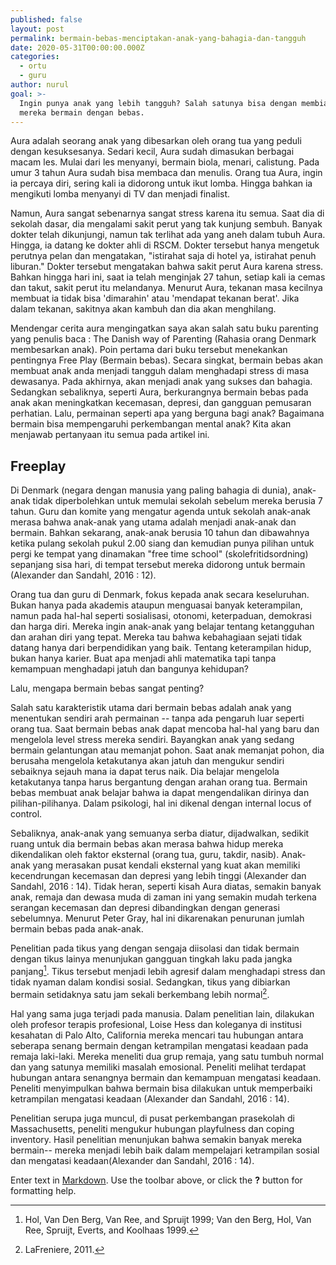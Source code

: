 ```yaml
---
published: false
layout: post
permalink: bermain-bebas-menciptakan-anak-yang-bahagia-dan-tangguh
date: 2020-05-31T00:00:00.000Z
categories:
  - ortu
  - guru
author: nurul
goal: >-
  Ingin punya anak yang lebih tangguh? Salah satunya bisa dengan membiarkan
  mereka bermain dengan bebas.
---
```

Aura adalah seorang anak yang dibesarkan oleh orang tua yang peduli dengan kesuksesanya. Sedari kecil, Aura sudah dimasukan berbagai macam les. Mulai dari les menyanyi, bermain biola, menari, calistung. Pada umur 3 tahun Aura sudah bisa membaca dan menulis. Orang tua Aura, ingin ia percaya diri, sering kali ia didorong untuk ikut lomba. Hingga bahkan ia mengikuti lomba menyanyi di TV dan menjadi finalist. 

Namun, Aura sangat sebenarnya sangat stress karena itu semua. Saat dia di sekolah dasar, dia mengalami sakit perut yang tak kunjung sembuh. Banyak dokter telah dikunjungi, namun tak terlihat ada yang aneh dalam tubuh Aura. Hingga, ia datang ke dokter ahli di RSCM. Dokter tersebut hanya mengetuk perutnya pelan dan mengatakan, "istirahat saja di hotel ya, istirahat penuh liburan." Dokter tersebut mengatakan bahwa sakit perut Aura karena stress. Bahkan hingga hari ini, saat ia telah menginjak 27 tahun, setiap kali ia cemas dan takut, sakit perut itu melandanya. Menurut Aura, tekanan masa kecilnya membuat ia tidak bisa 'dimarahin' atau 'mendapat tekanan berat'. Jika dalam tekanan, sakitnya akan kambuh dan dia akan menghilang. 

Mendengar cerita aura mengingatkan saya akan salah satu buku parenting yang penulis baca : The Danish way of Parenting (Rahasia orang Denmark membesarkan anak). Poin pertama dari buku tersebut menekankan pentingnya Free Play (Bermain bebas). Secara singkat, bermain bebas akan membuat anak anda menjadi tangguh dalam menghadapi stress di masa dewasanya. Pada akhirnya, akan menjadi anak yang sukses dan bahagia. Sedangkan sebaliknya, seperti Aura, berkurangnya bermain bebas pada anak akan meningkatkan kecemasan, depresi, dan gangguan pemusaran perhatian. Lalu, permainan seperti apa yang berguna bagi anak? Bagaimana bermain bisa mempengaruhi perkembangan mental anak? Kita akan menjawab pertanyaan itu semua pada artikel ini. 

## Freeplay

Di Denmark (negara dengan manusia yang paling bahagia di dunia), anak-anak tidak diperbolehkan untuk memulai sekolah sebelum mereka berusia 7 tahun. Guru dan komite yang mengatur agenda untuk sekolah anak-anak merasa bahwa anak-anak yang utama adalah menjadi anak-anak dan bermain. Bahkan sekarang, anak-anak berusia 10 tahun dan dibawahnya ketika pulang sekolah pukul 2.00 siang dan kemudian punya pilihan untuk pergi ke tempat yang dinamakan "free time school" (skolefritidsordning) sepanjang sisa hari, di tempat tersebut mereka didorong untuk bermain (Alexander dan Sandahl, 2016 : 12). 

Orang tua dan guru di Denmark, fokus kepada anak secara keseluruhan. Bukan hanya pada akademis ataupun menguasai banyak keterampilan, namun pada hal-hal seperti sosialisasi, otonomi, keterpaduan, demokrasi dan harga diri. Mereka ingin anak-anak yang belajar tentang ketangguhan dan arahan diri yang tepat. Mereka tau bahwa kebahagiaan sejati tidak datang hanya dari berpendidikan yang baik. Tentang keterampilan hidup, bukan hanya karier. Buat apa menjadi ahli matematika tapi tanpa kemampuan menghadapi jatuh dan bangunya kehidupan? 

Lalu, mengapa bermain bebas sangat penting? 

Salah satu karakteristik utama dari bermain bebas adalah anak yang menentukan sendiri arah permainan -- tanpa ada pengaruh luar seperti orang tua. Saat bermain bebas anak dapat mencoba hal-hal yang baru dan mengelola level stress mereka sendiri. Bayangkan anak yang sedang bermain gelantungan atau memanjat pohon. Saat anak memanjat pohon, dia berusaha mengelola ketakutanya akan jatuh dan mengukur sendiri sebaiknya sejauh mana ia dapat terus naik. Dia belajar mengelola ketakutanya tanpa harus bergantung dengan arahan orang tua. Bermain bebas membuat anak belajar bahwa ia dapat mengendalikan dirinya dan pilihan-pilihanya. Dalam psikologi, hal ini dikenal dengan internal locus of control. 

Sebaliknya, anak-anak yang semuanya serba diatur, dijadwalkan, sedikit ruang untuk dia bermain bebas akan merasa bahwa hidup mereka dikendalikan oleh faktor eksternal (orang tua, guru, takdir, nasib). Anak-anak yang merasakan pusat kendali eksternal yang kuat akan memiliki kecendrungan kecemasan dan depresi yang lebih tinggi (Alexander dan Sandahl, 2016 : 14). Tidak heran, seperti kisah Aura diatas, semakin banyak anak, remaja dan dewasa muda di zaman ini yang semakin mudah terkena serangan kecemasan dan depresi dibandingkan dengan generasi sebelumnya. Menurut Peter Gray, hal ini dikarenakan penurunan jumlah bermain bebas pada anak-anak. 

Penelitian pada tikus yang dengan sengaja diisolasi dan tidak bermain dengan tikus lainya menunjukan gangguan tingkah laku pada jangka panjang[^tikus1]. Tikus tersebut menjadi lebih agresif dalam menghadapi stress dan tidak nyaman dalam kondisi sosial. Sedangkan, tikus yang dibiarkan bermain setidaknya satu jam sekali berkembang lebih normal[^tikus2]. 

[^tikus1]: Hol, Van Den Berg, Van Ree, and Spruijt 1999; Van den Berg, Hol, Van Ree, Spruijt, Everts, and Koolhaas 1999.
[^tikus2]: LaFreniere, 2011.

Hal yang sama juga terjadi pada manusia. Dalam penelitian lain, dilakukan oleh profesor terapis profesional, Loise Hess dan koleganya di institusi kesahatan di Palo Alto, California mereka mencari tau hubungan antara seberapa senang bermain dengan ketrampilan mengatasi keadaan pada remaja laki-laki. Mereka meneliti dua grup remaja, yang satu tumbuh normal dan yang satunya memiliki masalah emosional. Peneliti melihat terdapat hubungan antara senangnya bermain dan kemampuan mengatasi keadaan. Peneliti menyimpulkan bahwa bermain bisa dilakukan untuk memperbaiki ketrampilan mengatasi keadaan (Alexander dan Sandahl, 2016 : 14). 

Penelitian serupa juga muncul, di pusat perkembangan prasekolah di Massachusetts, peneliti mengukur hubungan playfulness dan coping inventory. Hasil penelitian menunjukan bahwa semakin banyak mereka bermain-- mereka menjadi lebih baik dalam mempelajari ketrampilan sosial dan mengatasi keadaan(Alexander dan Sandahl, 2016 : 14).









Enter text in [Markdown](http://daringfireball.net/projects/markdown/). Use the toolbar above, or click the **?** button for formatting help.

